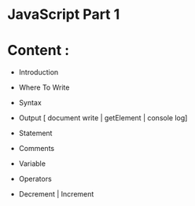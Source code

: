 # JavaScript Part 1

# Content :

- Introduction

- Where To Write

- Syntax

- Output [ document write | getElement | console log]

- Statement

- Comments

- Variable

- Operators

- Decrement | Increment

